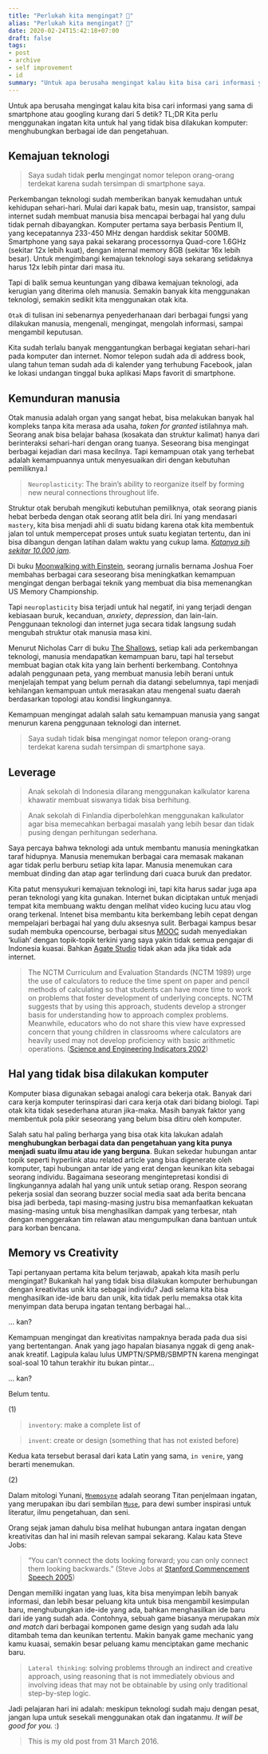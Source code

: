 ```yaml
---
title: "Perlukah kita mengingat? 🧠"
alias: "Perlukah kita mengingat? 🧠"
date: 2020-02-24T15:42:18+07:00
draft: false
tags:
- post
- archive
- self improvement
- id
summary: "Untuk apa berusaha mengingat kalau kita bisa cari informasi yang sama di smartphone atau googling kurang dari 5 detik?"
---
```


Untuk apa berusaha mengingat kalau kita bisa cari informasi yang sama di smartphone atau googling kurang dari 5 detik? TL;DR Kita perlu menggunakan ingatan kita untuk hal yang tidak bisa dilakukan komputer: menghubungkan berbagai ide dan pengetahuan.

## Kemajuan teknologi

> Saya sudah tidak **perlu** mengingat nomor telepon orang-orang terdekat karena sudah tersimpan di smartphone saya.

Perkembangan teknologi sudah memberikan banyak kemudahan untuk kehidupan sehari-hari. Mulai dari kapak batu, mesin uap, transistor, sampai internet sudah membuat manusia bisa mencapai berbagai hal yang dulu tidak pernah dibayangkan. Komputer pertama saya berbasis Pentium II, yang kecepatannya 233-450 MHz dengan harddisk sekitar 500MB. Smartphone yang saya pakai sekarang processornya Quad-core 1.6GHz (sekitar 12x lebih kuat), dengan internal memory 8GB (sekitar 16x lebih besar). Untuk mengimbangi kemajuan teknologi saya sekarang setidaknya harus 12x lebih pintar dari masa itu.

Tapi di balik semua keuntungan yang dibawa kemajuan teknologi, ada kerugian yang diterima oleh manusia. Semakin banyak kita menggunakan teknologi, semakin sedikit kita menggunakan otak kita.

`Otak` di tulisan ini sebenarnya penyederhanaan dari berbagai fungsi yang dilakukan manusia, mengenali, mengingat, mengolah informasi, sampai mengambil keputusan.

Kita sudah terlalu banyak menggantungkan berbagai kegiatan sehari-hari pada komputer dan internet. Nomor telepon sudah ada di address book, ulang tahun teman sudah ada di kalender yang terhubung Facebook, jalan ke lokasi undangan tinggal buka aplikasi Maps favorit di smartphone.

## Kemunduran manusia

Otak manusia adalah organ yang sangat hebat, bisa melakukan banyak hal kompleks tanpa kita merasa ada usaha, *taken for granted* istilahnya mah. Seorang anak bisa belajar bahasa (kosakata dan struktur kalimat) hanya dari berinteraksi sehari-hari dengan orang tuanya. Seseorang bisa mengingat berbagai kejadian dari masa kecilnya. Tapi kemampuan otak yang terhebat adalah kemampuannya untuk menyesuaikan diri dengan kebutuhan pemiliknya.l

> `Neuroplasticity`: The brain’s ability to reorganize itself by forming new neural connections throughout life.

Struktur otak berubah mengikuti kebutuhan pemiliknya, otak seorang pianis hebat berbeda dengan otak seorang atlit bela diri. Ini yang mendasari `mastery`, kita bisa menjadi ahli di suatu bidang karena otak kita membentuk jalan tol untuk mempercepat proses untuk suatu kegiatan tertentu, dan ini bisa dibangun dengan latihan dalam waktu yang cukup lama. [*Katanya sih sekitar 10.000 jam*](https://www.goodreads.com/book/show/3228917-outliers).

Di buku [Moonwalking with Einstein](https://www.goodreads.com/book/show/6346975-moonwalking-with-einstein), seorang jurnalis bernama Joshua Foer membahas berbagai cara seseorang bisa meningkatkan kemampuan mengingat dengan berbagai teknik yang membuat dia bisa memenangkan US Memory Championship.

Tapi `neuroplasticity` bisa terjadi untuk hal negatif, ini yang terjadi dengan kebiasaan buruk, kecanduan, *anxiety*, *depression*, dan lain-lain. Penggunaan teknologi dan internet juga secara tidak langsung sudah mengubah struktur otak manusia masa kini.

Menurut Nicholas Carr di buku [The Shallows](https://www.goodreads.com/book/show/9778945-the-shallows), setiap kali ada perkembangan teknologi, manusia mendapatkan kemampuan baru, tapi hal tersebut membuat bagian otak kita yang lain berhenti berkembang. Contohnya adalah penggunaan peta, yang membuat manusia lebih berani untuk menjelajah tempat yang belum pernah dia datangi sebelumnya, tapi menjadi kehilangan kemampuan untuk merasakan atau mengenal suatu daerah berdasarkan topologi atau kondisi lingkungannya.

Kemampuan mengingat adalah salah satu kemampuan manusia yang sangat menurun karena penggunaan teknologi dan internet.

> Saya sudah tidak **bisa** mengingat nomor telepon orang-orang terdekat karena sudah tersimpan di smartphone saya.

## Leverage

> Anak sekolah di Indonesia dilarang menggunakan kalkulator karena khawatir membuat siswanya tidak bisa berhitung.

> Anak sekolah di Finlandia diperbolehkan menggunakan kalkulator agar bisa memecahkan berbagai masalah yang lebih besar dan tidak pusing dengan perhitungan sederhana.

Saya percaya bahwa teknologi ada untuk membantu manusia meningkatkan taraf hidupnya. Manusia menemukan berbagai cara memasak makanan agar tidak perlu berburu setiap kita lapar. Manusia menemukan cara membuat dinding dan atap agar terlindung dari cuaca buruk dan predator.

Kita patut mensyukuri kemajuan teknologi ini, tapi kita harus sadar juga apa peran teknologi yang kita gunakan. Internet bukan diciptakan untuk menjadi tempat kita membuang waktu dengan melihat video kucing lucu atau vlog orang terkenal. Intenet bisa membantu kita berkembang lebih cepat dengan mempelajari berbagai hal yang dulu aksesnya sulit. Berbagai kampus besar sudah membuka opencourse, berbagai situs [MOOC](https://en.wikipedia.org/wiki/Massive_open_online_course) sudah menyediakan ‘kuliah’ dengan topik-topik terkini yang saya yakin tidak semua pengajar di Indonesia kuasai. Bahkan [Agate Studio](https://agate.id) tidak akan ada jika tidak ada internet.

> The NCTM Curriculum and Evaluation Standards (NCTM 1989) urge the use of calculators to reduce the time spent on paper and pencil methods of calculating so that students can have more time to work on problems that foster development of underlying concepts. NCTM suggests that by using this approach, students develop a stronger basis for understanding how to approach complex problems. Meanwhile, educators who do not share this view have expressed concern that young children in classrooms where calculators are heavily used may not develop proficiency with basic arithmetic operations. ([Science and Engineering Indicators 2002](https://www.nsf.gov/statistics/seind02/c1/c1s8.htm%23c1s8l5))

## Hal yang tidak bisa dilakukan komputer

Komputer biasa digunakan sebagai analogi cara bekerja otak. Banyak dari cara kerja komputer terinspirasi dari cara kerja otak dari bidang biologi. Tapi otak kita tidak sesederhana aturan jika-maka. Masih banyak faktor yang membentuk pola pikir seseorang yang belum bisa ditiru oleh komputer.

Salah satu hal paling berharga yang bisa otak kita lakukan adalah **menghubungkan berbagai data dan pengetahuan yang kita punya menjadi suatu ilmu atau ide yang berguna**. Bukan sekedar hubungan antar topik seperti hyperlink atau related article yang bisa digenerate oleh komputer, tapi hubungan antar ide yang erat dengan keunikan kita sebagai seorang individu. Bagaimana seseorang mengintepretasi kondisi di lingkungannya adalah hal yang unik untuk setiap orang. Respon seorang pekerja sosial dan seorang buzzer social media saat ada berita bencana bisa jadi berbeda, tapi masing-masing justru bisa memanfaatkan kekuatan masing-masing untuk bisa menghasilkan dampak yang terbesar, ntah dengan menggerakan tim relawan atau mengumpulkan dana bantuan untuk para korban bencana.

## Memory vs Creativity

Tapi pertanyaan pertama kita belum terjawab, apakah kita masih perlu mengingat? Bukankah hal yang tidak bisa dilakukan komputer berhubungan dengan kreativitas unik kita sebagai individu? Jadi selama kita bisa menghasilkan ide-ide baru dan unik, kita tidak perlu memaksa otak kita menyimpan data berupa ingatan tentang berbagai hal…

… kan?

Kemampuan mengingat dan kreativitas nampaknya berada pada dua sisi yang bertentangan. Anak yang jago hapalan biasanya nggak di geng anak-anak kreatif. Lagipula kalau lulus UMPTN/SPMB/SBMPTN karena mengingat soal-soal 10 tahun terakhir itu bukan pintar…

… kan?

Belum tentu.

(1)

> `inventory`: make a complete list of

> `invent`: create or design (something that has not existed before)

Kedua kata tersebut berasal dari kata Latin yang sama, `in venire`, yang berarti menemukan.

(2)

Dalam mitologi Yunani, [`Mnemosyne`](https://en.wikipedia.org/wiki/Mnemosyne) adalah seorang Titan penjelmaan ingatan, yang merupakan ibu dari sembilan [`Muse`](https://en.wikipedia.org/wiki/Muse), para dewi sumber inspirasi untuk literatur, ilmu pengetahuan, dan seni.

Orang sejak jaman dahulu bisa melihat hubungan antara ingatan dengan kreativitas dan hal ini masih relevan sampai sekarang. Kalau kata Steve Jobs:

> “You can’t connect the dots looking forward; you can only connect them looking backwards.” (Steve Jobs at [Stanford Commencement Speech 2005](https://youtu.be/D1R-jKKp3NA))

Dengan memiliki ingatan yang luas, kita bisa menyimpan lebih banyak informasi, dan lebih besar peluang kita untuk bisa mengambil kesimpulan baru, menghubungkan ide-ide yang ada, bahkan menghasilkan ide baru dari ide yang sudah ada. Contohnya, sebuah game biasanya merupakan *mix and match* dari berbagai komponen game design yang sudah ada lalu ditambah tema dan keunikan tertentu. Makin banyak game mechanic yang kamu kuasai, semakin besar peluang kamu menciptakan game mechanic baru.

> `Lateral thinking`: solving problems through an indirect and creative approach, using reasoning that is not immediately obvious and involving ideas that may not be obtainable by using only traditional step-by-step logic.

Jadi pelajaran hari ini adalah: meskipun teknologi sudah maju dengan pesat, jangan lupa untuk sesekali menggunakan otak dan ingatanmu. *It will be good for you.* :)

> This is my old post from 31 March 2016.
